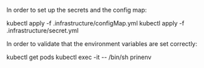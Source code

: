 In order to set up the secrets and the config map:

kubectl apply -f .infrastructure/configMap.yml
kubectl apply -f .infrastructure/secret.yml

In order to validate that the environment variables are set correctly:

kubectl get pods
kubectl exec -it <pod-name> -- /bin/sh
prinenv